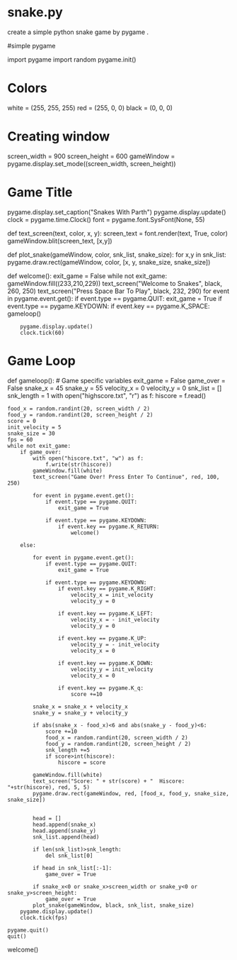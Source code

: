 # snake.py
create a simple python snake game by pygame .
 
 #simple pygame 
 
 import pygame
import random
pygame.init()

# Colors
white = (255, 255, 255)
red = (255, 0, 0)
black = (0, 0, 0)

# Creating window
screen_width = 900
screen_height = 600
gameWindow = pygame.display.set_mode((screen_width, screen_height))

# Game Title
pygame.display.set_caption("Snakes With Parth")
pygame.display.update()
clock = pygame.time.Clock()
font = pygame.font.SysFont(None, 55)


def text_screen(text, color, x, y):
    screen_text = font.render(text, True, color)
    gameWindow.blit(screen_text, [x,y])


def plot_snake(gameWindow, color, snk_list, snake_size):
    for x,y in snk_list:
        pygame.draw.rect(gameWindow, color, [x, y, snake_size, snake_size])

def welcome():
    exit_game = False
    while not exit_game:
        gameWindow.fill((233,210,229))
        text_screen("Welcome to Snakes", black, 260, 250)
        text_screen("Press Space Bar To Play", black, 232, 290)
        for event in pygame.event.get():
            if event.type == pygame.QUIT:
                exit_game = True
            if event.type == pygame.KEYDOWN:
                if event.key == pygame.K_SPACE:
                    gameloop()

        pygame.display.update()
        clock.tick(60)


# Game Loop
def gameloop():
    # Game specific variables
    exit_game = False
    game_over = False
    snake_x = 45
    snake_y = 55
    velocity_x = 0
    velocity_y = 0
    snk_list = []
    snk_length = 1
    with open("highscore.txt", "r") as f:
        hiscore = f.read()

    food_x = random.randint(20, screen_width / 2)
    food_y = random.randint(20, screen_height / 2)
    score = 0
    init_velocity = 5
    snake_size = 30
    fps = 60
    while not exit_game:
        if game_over:
            with open("hiscore.txt", "w") as f:
                f.write(str(hiscore))
            gameWindow.fill(white)
            text_screen("Game Over! Press Enter To Continue", red, 100, 250)

            for event in pygame.event.get():
                if event.type == pygame.QUIT:
                    exit_game = True

                if event.type == pygame.KEYDOWN:
                    if event.key == pygame.K_RETURN:
                        welcome()

        else:

            for event in pygame.event.get():
                if event.type == pygame.QUIT:
                    exit_game = True

                if event.type == pygame.KEYDOWN:
                    if event.key == pygame.K_RIGHT:
                        velocity_x = init_velocity
                        velocity_y = 0

                    if event.key == pygame.K_LEFT:
                        velocity_x = - init_velocity
                        velocity_y = 0

                    if event.key == pygame.K_UP:
                        velocity_y = - init_velocity
                        velocity_x = 0

                    if event.key == pygame.K_DOWN:
                        velocity_y = init_velocity
                        velocity_x = 0

                    if event.key == pygame.K_q:
                        score +=10

            snake_x = snake_x + velocity_x
            snake_y = snake_y + velocity_y

            if abs(snake_x - food_x)<6 and abs(snake_y - food_y)<6:
                score +=10
                food_x = random.randint(20, screen_width / 2)
                food_y = random.randint(20, screen_height / 2)
                snk_length +=5
                if score>int(hiscore):
                    hiscore = score

            gameWindow.fill(white)
            text_screen("Score: " + str(score) + "  Hiscore: "+str(hiscore), red, 5, 5)
            pygame.draw.rect(gameWindow, red, [food_x, food_y, snake_size, snake_size])


            head = []
            head.append(snake_x)
            head.append(snake_y)
            snk_list.append(head)

            if len(snk_list)>snk_length:
                del snk_list[0]

            if head in snk_list[:-1]:
                game_over = True

            if snake_x<0 or snake_x>screen_width or snake_y<0 or snake_y>screen_height:
                game_over = True
            plot_snake(gameWindow, black, snk_list, snake_size)
        pygame.display.update()
        clock.tick(fps)

    pygame.quit()
    quit()
welcome()


